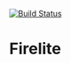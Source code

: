 [![Build Status](https://travis-ci.org/FireliteTeam/Firelite.svg?branch=master)](https://travis-ci.org/FireliteTeam/Firelite)
# Firelite
